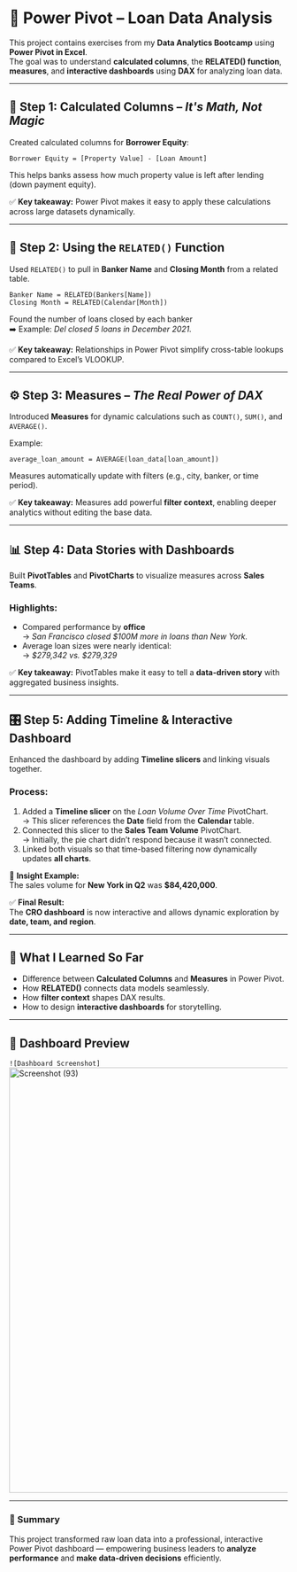 # 🧮 Power Pivot – Loan Data Analysis

This project contains exercises from my **Data Analytics Bootcamp** using **Power Pivot in Excel**.  
The goal was to understand **calculated columns**, the **RELATED() function**, **measures**, and **interactive dashboards** using **DAX** for analyzing loan data.

---

## 🧩 Step 1: Calculated Columns – *It's Math, Not Magic*
Created calculated columns for **Borrower Equity**:

```DAX
Borrower Equity = [Property Value] - [Loan Amount]
```

This helps banks assess how much property value is left after lending (down payment equity).

✅ **Key takeaway:** Power Pivot makes it easy to apply these calculations across large datasets dynamically.

---

## 🔗 Step 2: Using the `RELATED()` Function
Used `RELATED()` to pull in **Banker Name** and **Closing Month** from a related table.

```DAX
Banker Name = RELATED(Bankers[Name])
Closing Month = RELATED(Calendar[Month])
```

Found the number of loans closed by each banker  
➡️ Example: *Del closed 5 loans in December 2021.*

✅ **Key takeaway:** Relationships in Power Pivot simplify cross-table lookups compared to Excel’s VLOOKUP.

---

## ⚙️ Step 3: Measures – *The Real Power of DAX*
Introduced **Measures** for dynamic calculations such as `COUNT()`, `SUM()`, and `AVERAGE()`.

Example:

```DAX
average_loan_amount = AVERAGE(loan_data[loan_amount])
```

Measures automatically update with filters (e.g., city, banker, or time period).

✅ **Key takeaway:** Measures add powerful **filter context**, enabling deeper analytics without editing the base data.

---

## 📊 Step 4: Data Stories with Dashboards
Built **PivotTables** and **PivotCharts** to visualize measures across **Sales Teams**.

### Highlights:
- Compared performance by **office**  
  → *San Francisco closed $100M more in loans than New York.*
- Average loan sizes were nearly identical:  
  → *$279,342 vs. $279,329*

✅ **Key takeaway:** PivotTables make it easy to tell a **data-driven story** with aggregated business insights.

---

## 🎛️ Step 5: Adding Timeline & Interactive Dashboard
Enhanced the dashboard by adding **Timeline slicers** and linking visuals together.

### Process:
1. Added a **Timeline slicer** on the *Loan Volume Over Time* PivotChart.  
   → This slicer references the **Date** field from the **Calendar** table.
2. Connected this slicer to the **Sales Team Volume** PivotChart.  
   → Initially, the pie chart didn’t respond because it wasn’t connected.
3. Linked both visuals so that time-based filtering now dynamically updates **all charts**.

📅 **Insight Example:**  
The sales volume for **New York in Q2** was **$84,420,000**.

✅ **Final Result:**  
The **CRO dashboard** is now interactive and allows dynamic exploration by **date, team, and region**.

---

## 🧠 What I Learned So Far
- Difference between **Calculated Columns** and **Measures** in Power Pivot.  
- How **RELATED()** connects data models seamlessly.  
- How **filter context** shapes DAX results.  
- How to design **interactive dashboards** for storytelling.

---


## 📸 Dashboard Preview
 
`![Dashboard Screenshot]`
<img width="1366" height="768" alt="Screenshot (93)" src="https://github.com/user-attachments/assets/4bb091ac-0661-4556-a26e-a4132e681120" />

---

### 🏁 Summary
This project transformed raw loan data into a professional, interactive Power Pivot dashboard — empowering business leaders to **analyze performance** and **make data-driven decisions** efficiently.

